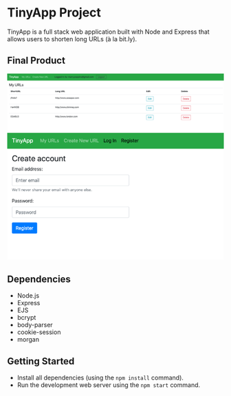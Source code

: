 # TinyApp Project

TinyApp is a full stack web application built with Node and Express that allows users to shorten long URLs (à la bit.ly).

## Final Product

!["screenshot of URLs page"](https://github.com/Samy0412/tinyapp/blob/master/docs/urls-page.png?raw=true)
!["screenshot of registration page"](https://github.com/Samy0412/tinyapp/blob/master/docs/Register-page.png?raw=true)

## Dependencies

- Node.js
- Express
- EJS
- bcrypt
- body-parser
- cookie-session
- morgan

## Getting Started

- Install all dependencies (using the `npm install` command).
- Run the development web server using the `npm start` command.
